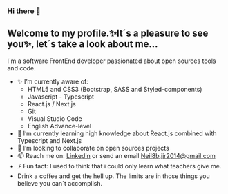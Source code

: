 ### Hi there 👋


## Welcome to my profile.✨It´s a pleasure to see you✨, let´s take a look about me...

I´m a software FrontEnd developer passionated about open sources tools and code.

- ✨ I’m currently aware of: 
  - HTML5 and CSS3 (Bootstrap, SASS and Styled-components)
  - Javascript - Typescript
  - React.js / Next.js
  - Git
  - Visual Studio Code
  - English Advance-level
- 🌱 I’m currently learning high knowledge about React.js combined with Typescript and Next.js
- 👯 I’m looking to collaborate on open sources projects
- 📫 Reach me on: [Linkedin](https://www.linkedin.com/in/neil-alvarez-garcia-655639212/) or send an email Neil8b.jjr2014@gmail.com
- ⚡ Fun fact: I used to think that i could only learn what teachers give me.
- Drink a coffee and get the hell up. The limits are in those things you believe you can´t accomplish.

